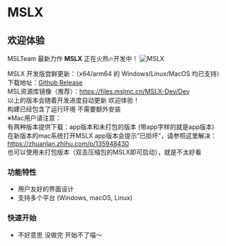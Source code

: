 # MSLX

## 欢迎体验

MSLTeam 最新力作 **MSLX** 正在火热🔥开发中！
![MSLX](/Assets/mslx_home.png)

MSLX 开发版尝鲜更新：（x64/arm64 的 Windows/Linux/MacOS 均已支持）  
下载地址：[Github Release](https://github.com/MSLTeam/MSLX/releases)  
MSL资源库镜像（推荐）：https://files.mslmc.cn/MSLX-Dev/Dev  
以上的版本会随着开发进度自动更新 欢迎体验！  
构建已经包含了运行环境 不需要额外安装  
※Mac用户请注意：  
有两种版本提供下载：app版本和未打包的版本 (带app字样的就是app版本)  
在新版本的mac系统打开MSLX app版本会提示“已损坏”，请参照这里解决：https://zhuanlan.zhihu.com/p/135948430  
也可以使用未打包版本（双击压缩包的MSLX即可启动），就是不太好看  

### 功能特性
- 用户友好的界面设计
- 支持多个平台 (Windows, macOS, Linux)

### 快速开始
- 不好意思 没做完 开始不了喵～

